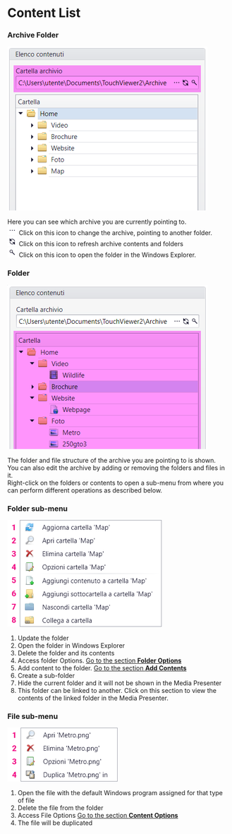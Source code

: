 # Content List

### Archive Folder
![](/img/content-directory_2.png)

Here you can see which archive you are currently pointing to. <br>
![](/img/content-directory_2a.png) Click on this icon to change the archive, pointing to another folder.<br>
![](/img/content-directory_2b.png) Click on this icon to refresh archive contents and folders<br>
![](/img/content-directory_2c.png) Click on this icon to open the folder in the Windows Explorer.<br>

### Folder
![](/img/content-directory_3.png)

The folder and file structure of the archive you are pointing to is shown.<br>
You can also edit the archive by adding or removing the folders and files in it.<br>
Right-click on the folders or contents to open a sub-menu from where you can perform different operations as described below.

### Folder sub-menu
![](/img/content-directory_4.png)

1. Update the folder
1. Open the folder in Windows Explorer
1. Delete the folder and its contents
1. Access folder Options. [Go to the section __Folder Options__](/en/2.17/media-manager/folder-option.md)
1. Add content to the folder. [Go to the section __Add Contents__](/en/2.17/media-manager/contents/overview.md)
1. Create a sub-folder
1. Hide the current folder and it will not be shown in the Media Presenter
1. This folder can be linked to another. Click on this section to view the contents of the linked folder in the Media Presenter.



### File sub-menu
![](/img/content-directory_5.png)

1. Open the file with the default Windows program assigned for that type of file
1. Delete the file from the folder
1. Access File Options [Go to the section __Content Options__](/en/2.17/media-manager/content-option.md)
1. The file will be duplicated
